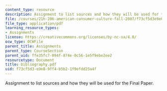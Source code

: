 ```yaml
---
content_type: resource
description: Assignment to list sources and how they will be used for the Final Paper.
file: /courses/21h-206-american-consumer-culture-fall-2007/f73cf5d3e9e89ff4b5b21f9efdd25a4f_bibliography.pdf
file_type: application/pdf
learning_resource_types:
- Assignments
license: https://creativecommons.org/licenses/by-nc-sa/4.0/
ocw_type: OCWFile
parent_title: Assignments
parent_type: CourseSection
parent_uid: ffe35fc7-094f-874e-0c56-1e5f9ebe2ee2
resourcetype: Document
title: bibliography.pdf
uid: f73cf5d3-e9e8-9ff4-b5b2-1f9efdd25a4f
---
```

Assignment to list sources and how they will be used for the Final Paper.